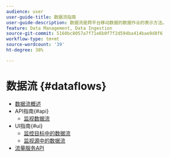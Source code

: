 ```yaml
---
audience: user
user-guide-title: 数据流指南
user-guide-description: 数据流是跨平台移动数据的数据作业的表示方法。
feature: Data Management, Data Ingestion
source-git-commit: 5160bc8057a7f71e6b0f7f2d594ba414bae9d8f6
workflow-type: tm+mt
source-wordcount: '39'
ht-degree: 38%

---
```



# 数据流 {#dataflows}

- [数据流概述](./home.md)
- API指南{#api}
   - [监视数据流](./api/monitor.md)
- UI指南{#ui}
   - [监控目标中的数据流](./ui/monitor-destinations.md)
   - [监视源中的数据流](./ui/monitor-sources.md)
- [流量服务API](https://www.adobe.io/experience-platform-apis/references/flow-service/)